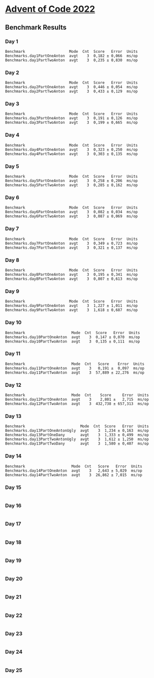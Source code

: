 # [Advent of Code 2022](https://adventofcode.com/2022)

## Benchmark Results
### Day 1
```
Benchmark                    Mode  Cnt  Score   Error  Units
Benchmarks.day1PartOneAnton  avgt    3  0,182 ± 0,066  ms/op
Benchmarks.day1PartTwoAnton  avgt    3  0,235 ± 0,830  ms/op
```
### Day 2
```
Benchmark                    Mode  Cnt  Score   Error  Units
Benchmarks.day2PartOneAnton  avgt    3  0,446 ± 0,054  ms/op
Benchmarks.day2PartTwoAnton  avgt    3  0,433 ± 0,129  ms/op
```
### Day 3
```
Benchmark                    Mode  Cnt  Score   Error  Units
Benchmarks.day3PartOneAnton  avgt    3  0,191 ± 0,126  ms/op
Benchmarks.day3PartTwoAnton  avgt    3  0,199 ± 0,665  ms/op
```
### Day 4
```
Benchmark                    Mode  Cnt  Score   Error  Units
Benchmarks.day4PartOneAnton  avgt    3  0,323 ± 0,250  ms/op
Benchmarks.day4PartTwoAnton  avgt    3  0,303 ± 0,135  ms/op
```
### Day 5
```
Benchmark                    Mode  Cnt  Score   Error  Units
Benchmarks.day5PartOneAnton  avgt    3  0,258 ± 0,206  ms/op
Benchmarks.day5PartTwoAnton  avgt    3  0,285 ± 0,162  ms/op
```
### Day 6
```
Benchmark                    Mode  Cnt  Score   Error  Units
Benchmarks.day6PartOneAnton  avgt    3  0,082 ± 0,034  ms/op
Benchmarks.day6PartTwoAnton  avgt    3  0,087 ± 0,069  ms/op
```
### Day 7
```
Benchmark                    Mode  Cnt  Score   Error  Units
Benchmarks.day7PartOneAnton  avgt    3  0,349 ± 0,723  ms/op
Benchmarks.day7PartTwoAnton  avgt    3  0,321 ± 0,137  ms/op
```
### Day 8
```
Benchmark                    Mode  Cnt  Score   Error  Units
Benchmarks.day8PartOneAnton  avgt    3  0,195 ± 0,341  ms/op
Benchmarks.day8PartTwoAnton  avgt    3  0,807 ± 0,613  ms/op
```
### Day 9
```
Benchmark                    Mode  Cnt  Score   Error  Units
Benchmarks.day9PartOneAnton  avgt    3  1,227 ± 1,011  ms/op
Benchmarks.day9PartTwoAnton  avgt    3  1,618 ± 0,687  ms/op
```
### Day 10
```
Benchmark                     Mode  Cnt  Score   Error  Units
Benchmarks.day10PartOneAnton  avgt    3  0,147 ± 0,070  ms/op
Benchmarks.day10PartTwoAnton  avgt    3  0,135 ± 0,111  ms/op
```
### Day 11
```
Benchmark                     Mode  Cnt   Score    Error  Units
Benchmarks.day11PartOneAnton  avgt    3   0,191 ±  0,097  ms/op
Benchmarks.day11PartTwoAnton  avgt    3  57,889 ± 22,276  ms/op
```
### Day 12
```
Benchmark                     Mode  Cnt    Score     Error  Units
Benchmarks.day12PartOneAnton  avgt    3    2,801 ±   2,715  ms/op
Benchmarks.day12PartTwoAnton  avgt    3  432,738 ± 657,313  ms/op
```
### Day 13
```
Benchmark                         Mode  Cnt  Score   Error  Units
Benchmarks.day13PartOneAntonUgly  avgt    3  1,234 ± 0,163  ms/op
Benchmarks.day13PartOneDany       avgt    3  1,333 ± 0,499  ms/op
Benchmarks.day13PartTwoAntonUgly  avgt    3  1,612 ± 1,250  ms/op
Benchmarks.day13PartTwoDany       avgt    3  1,580 ± 0,407  ms/op
```
### Day 14
```
Benchmark                     Mode  Cnt   Score   Error  Units
Benchmarks.day14PartOneAnton  avgt    3   2,643 ± 5,029  ms/op
Benchmarks.day14PartTwoAnton  avgt    3  26,862 ± 7,015  ms/op
```
### Day 15
```

```
### Day 16
```

```
### Day 17
```

```
### Day 18
```

```
### Day 19
```

```
### Day 20
```

```
### Day 21
```

```
### Day 22
```

```
### Day 23
```

```
### Day 24
```

```
### Day 25
```

```